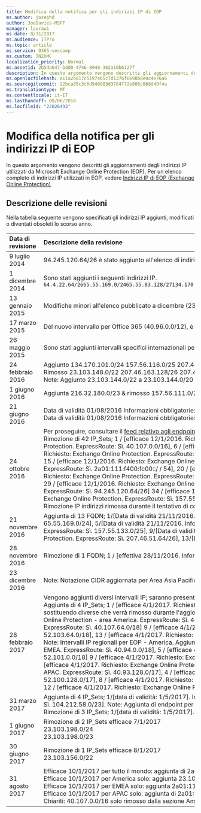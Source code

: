 ```yaml
---
title: Modifica della notifica per gli indirizzi IP di EOP
ms.author: josephd
author: JoeDavies-MSFT
manager: laurawi
ms.date: 8/31/2017
ms.audience: ITPro
ms.topic: article
ms.service: O365-seccomp
ms.custom: TN2DMC
localization_priority: Normal
ms.assetid: 2b5da647-bdd0-4746-8948-362a10b6127f
description: In questo argomento vengono descritti gli aggiornamenti degli indirizzi IP utilizzati da Microsoft Exchange Online Protection (EOP). Per un elenco completo di indirizzi IP utilizzati in EOP, vedere Indirizzi IP di EOP (Exchange Online Protection).
ms.openlocfilehash: a11a2b817c5197465c7d1376f6698b8e0c4e76a6
ms.sourcegitcommit: 22bca85c3c6d946083d3784f72e886c068d49f4a
ms.translationtype: MT
ms.contentlocale: it-IT
ms.lasthandoff: 08/06/2018
ms.locfileid: "22026493"
---
```

# <a name="change-notification-for-eop-ip-addresses"></a>Modifica della notifica per gli indirizzi IP di EOP

In questo argomento vengono descritti gli aggiornamenti degli indirizzi IP utilizzati da Microsoft Exchange Online Protection (EOP). Per un elenco completo di indirizzi IP utilizzati in EOP, vedere [Indirizzi IP di EOP (Exchange Online Protection)](exchange-online-protection-ip-addresses.md).
  
## <a name="description-of-revisions"></a>Descrizione delle revisioni

Nella tabella seguente vengono specificati gli indirizzi IP aggiunti, modificati o diventati obsoleti lo scorso anno.
  
|**Data di revisione**|**Descrizione della revisione**|
|:-----|:-----|
|9 luglio 2014  <br/> | 94.245.120.64/26 è stato aggiunto all'elenco di indirizzi IP.  <br/> |
|1 dicembre 2014  <br/> |Sono stati aggiunti i seguenti indirizzi IP.  <br/> ```64.4.22.64/2665.55.169.0/2465.55.83.128/27134.170.132.0/24134.170.140.0/24134.170.171.0/24157.55.133.160/27157.55.158.0/23157.55.234.0/24157.55.206.0/23157.56.73.0/24157.56.87.192/26157.56.108.0/24157.56.110.0/24157.56.111.0/24157.56.112.0/24157.56.206.0/24157.56.208.0/22207.46.100.0/24207.46.101.128/26``````23.103.132.0/2323.103.134.0/2323.130.156.0/2223.103.144.0/19104.47.0.0/1723.103.198.0/2323.103.200.0/2123.103.191.0/242a01:111:f400:fc00::/54```|
|13 gennaio 2015  <br/> | Modifiche minori all'elenco pubblicato a dicembre (23.103.132.0/23 -\> modificato in 23.103.132.0/22, 23.103.134.0/23 -\> rimosso (incluso in altri intervalli), 23.103.144.0/19 -\> modificato in 23.103.144.0/22, 23.130.156.0/22 -\> modificato in 23.103.136.0/21).  <br/> |
|17 marzo 2015  <br/> |Del nuovo intervallo per Office 365 (40.96.0.0/12), è stato assegnato un intervallo a Exchange Online Protection. Exchange Online Protection attenderà 30+ giorni prima di distribuire la capacità per i seguenti endpoint. 40.107.0.0/16    <br/> |
|26 maggio 2015  <br/> |Sono stati aggiunti intervalli specifici internazionali per maggiore chiarezza.  <br/> |
|24 febbraio 2016  <br/> |Aggiunto 134.170.101.0/24 157.56.116.0/25 207.46.108.0/25 157.56.110.0/23 157.56.120.0/25 157.55.234.0/24. Note: All'elenco di indirizzi IP EOP completo.  <br/> Rimosso 23.103.148.0/22 207.46.163.128/26 207.46.163.192/27 207.46.163.224/27 23.103.145.128/27 23.103.145.192/27 213.199.154.0/26 213.199.154.64/26 213.199.154.128/27 207.46.51.64/27 207.46.51.96/27 134.170.132.0/24 Note: Dagli elenchi per area geografica, si tratta di duplicati o di elementi non più in uso.  <br/> Note: Aggiunto 23.103.144.0/22 a 23.103.144.0/20 &amp; Aggiunto 157.55.133.160/27 a 157.55.133.0/25.  <br/> |
|1 giugno 2016  <br/> |Aggiunta 216.32.180.0/23 &amp; rimosso 157.56.111.0/24  <br/> |
|21 giugno 2016  <br/> |Data di validità 01/08/2016 Informazioni obbligatorie: Skype for Business Online. ExpressRoute: Sì. 216.32.180.0/24  <br/> Data di validità 01/08/2016 Informazioni obbligatorie: Exchange Online Protection. ExpressRoute: Sì. 216.32.181.0/24  <br/> |
|24 ottobre 2016  <br/> |Per proseguire, consultare il [feed relativo agli endpoint di Office 365](https://go.microsoft.com/fwlink/p/?linkid=236301) per tenere traccia delle modifiche.  <br/> Rimozione di 42 IP_Sets; 1 / [efficace 12/1/2016. Richiesto: Exchange Online Protection. ExpressRoute: Sì. 23.103.144.0/20], 2 / [efficace 12/1/2016. Richiesto: Exchange Online Protection. ExpressRoute: Sì. 23.103.198.0/23], 3 / [efficace 12/1/2016. Richiesto: Exchange Online Protection. ExpressRoute: Sì. 23.103.200.0/21], 4 / [efficace 12/1/2016. Richiesto: Exchange Online Protection. ExpressRoute: Sì. 40.92.0.0/14], 5 / [efficace 12/1/2016. Richiesto: Exchange Online Protection. ExpressRoute: Sì. 40.107.0.0/16], 6 / [efficace 12/1/2016. Richiesto: Exchange Online Protection. ExpressRoute: Sì. 65.55.169.0/24], 7 / [efficace 12/1/2016. Richiesto: Exchange Online Protection. ExpressRoute: Sì. 134.170.101.0/24], 8 / [efficace 12/1/2016. Richiesto: Exchange Online Protection. ExpressRoute: Sì. 134.170.140.0/24] 9 / [efficace 12/1/2016. Richiesto: Exchange Online Protection. ExpressRoute: Sì. 134.170.171.0/24], 10 / [efficace 12/1/2016. Richiesto: Exchange Online Protection. ExpressRoute: Sì. 157.55.133.0/25], 11 / [efficace 12/1/2016. Richiesto: Exchange Online Protection. ExpressRoute: Sì. 157.56.87.192/26], 12 / [efficace 12/1/2016. Richiesto: Exchange Online Protection. ExpressRoute: Sì. 157.56.110.0/23], 13 / [efficace 12/1/2016. Richiesto: Exchange Online Protection. ExpressRoute: Sì. 157.56.112.0/24] 14 / [efficace 12/1/2016. Richiesto: Exchange Online Protection. ExpressRoute: Sì. 157.56.116.0/25], 15 / [efficace 12/1/2016. Richiesto: Exchange Online Protection. ExpressRoute: Sì. 157.56.120.0/25], 16 / [efficace 12/1/2016. Richiesto: Exchange Online Protection. ExpressRoute: Sì. 207.46.51.64/26], 17 / [efficace 12/1/2016. Richiesto: Exchange Online Protection. ExpressRoute: Sì. 207.46.100.0/24] 18 / [efficace 12/1/2016. Richiesto: Exchange Online Protection. ExpressRoute: Sì. 207.46.108.0/25] 19 / [efficace 12/1/2016. Richiesto: Exchange Online Protection. ExpressRoute: Sì. 2a01:111:f400:fc00::/ / 54], 20 / [efficace 12/1/2016. Richiesto: Exchange Online Protection. ExpressRoute: Sì. 23.103.148.0/22] 21 / [efficace 12/1/2016. Richiesto: Exchange Online Protection. ExpressRoute: Sì. 23.103.191.0/24] 22 / [efficace 12/1/2016. Richiesto: Exchange Online Protection. ExpressRoute: Sì. 64.4.22.64/26], 23 / [efficace 12/1/2016. Richiesto: Exchange Online Protection. ExpressRoute: Sì. 65.55.169.0/24], 24 / [efficace 12/1/2016. Richiesto: Exchange Online Protection. ExpressRoute: Sì. 157.55.133.0/25] 25 / [efficace 12/1/2016. Richiesto: Exchange Online Protection. ExpressRoute: Sì. 157.55.158.0/23] 26 / [efficace 12/1/2016. Richiesto: Exchange Online Protection. ExpressRoute: Sì. 157.56.87.192/26], 27 / [efficace 12/1/2016. Richiesto: Exchange Online Protection. ExpressRoute: Sì. 157.56.110.0/23], 28 / [efficace 12/1/2016. Richiesto: Exchange Online Protection. ExpressRoute: Sì. 207.46.100.0/24] 29 / [efficace 12/1/2016. Richiesto: Exchange Online Protection. ExpressRoute: Sì. 207.46.101.128/26], 30 / [efficace 12/1/2016. Richiesto: Exchange Online Protection. ExpressRoute: Sì. 207.46.108.0/25] 31 / [efficace 12/1/2016. Richiesto: Exchange Online Protection. ExpressRoute: Sì. 216.32.181.0/24], 32 / [efficace 12/1/2016. Richiesto: Exchange Online Protection. ExpressRoute: Sì. 23.103.144.0/22] 33 / [efficace 12/1/2016. Richiesto: Exchange Online Protection. ExpressRoute: Sì. 94.245.120.64/26] 34 / [efficace 12/1/2016. Richiesto: Exchange Online Protection. ExpressRoute: Sì. 104.47.0.0/19] 35 / [efficace 12/1/2016. Richiesto: Exchange Online Protection. ExpressRoute: Sì. 157.56.112.0/24] 36 / [efficace 12/1/2016. Richiesto: Exchange Online Protection. ExpressRoute: Sì. 157.56.116.0/25] 37 / [efficace 12/1/2016. Richiesto: Exchange Online Protection. ExpressRoute: Sì. 157.56.120.0/25] 38 / [efficace 12/1/2016. Richiesto: Exchange Online Protection. ExpressRoute: Sì. 157.55.234.0/24] 39 / [efficace 12/1/2016. Richiesto: Exchange Online Protection. ExpressRoute: Sì. 23.103.152.0/22] 40 / [efficace 12/1/2016. Richiesto: Exchange Online Protection. ExpressRoute: Sì. 23.103.155.0/27] 41 / [efficace 12/1/2016. Richiesto: Exchange Online Protection. ExpressRoute: Sì. 23.103.155.64/27] 42 / [efficace 12/1/2016. Richiesto: Exchange Online Protection. ExpressRoute: Sì. 104.47.64.0/19]. Note: Rimozione IP indirizzi rimossa durante il tentativo di consolidamento.<br/> |
|21 novembre 2016  <br/> |Aggiunta di 13 FQDN; 1/[Data di validità 21/11/2016. Informazioni obbligatorie: Exchange Online Protection. ExpressRoute: Sì. 40.82.0.0/14], 2/[Data di validità 21/11/2016. Informazioni obbligatorie: Exchange Online Protection. ExpressRoute: Sì. 40.92.0.0/14], 3/[Data di validità 21/11/2016. Informazioni obbligatorie: Exchange Online Protection. ExpressRoute: Sì. 40.107.0.0/16], 4/[Data di validità 21/11/2016. Informazioni obbligatorie: Exchange Online Protection. ExpressRoute: Sì. 65.55.169.0/24], 5/[Data di validità 21/11/2016. Informazioni obbligatorie: Exchange Online Protection. ExpressRoute: Sì. 94.245.120.64/26], 6/[Data di validità 21/11/2016. Informazioni obbligatorie: Exchange Online Protection. ExpressRoute: Sì. 134.170.132.0/24], 7/[Data di validità 21/11/2016. Informazioni obbligatorie: Exchange Online Protection. ExpressRoute: Sì. 134.170.140.0/24], 8/[Data di validità 21/11/2016. Informazioni obbligatorie: Exchange Online Protection. ExpressRoute: Sì. 157.55.133.0/25], 9/[Data di validità 21/11/2016. Informazioni obbligatorie: Exchange Online Protection. ExpressRoute: Sì. 157.55.234.0/24], 10/[Data di validità 21/11/2016. Informazioni obbligatorie: Exchange Online Protection. ExpressRoute: Sì. 157.56.110.0/23], 11/[Data di validità 21/11/2016. Informazioni obbligatorie: Exchange Online Protection. ExpressRoute: Sì. 157.56.112.0/24], 12/[Data di validità 21/11/2016. Informazioni obbligatorie: Exchange Online Protection. ExpressRoute: Sì. 207.46.51.64/26], 13/[Data di validità 21/11/2016. Informazioni obbligatorie: Exchange Online Protection. ExpressRoute: Sì. 207.46.100.0/24]. Note: Aggiunta di vari intervalli IP che erano stati rimossi in modo anomalo.  <br/> |
|28 novembre 2016  <br/> |Rimozione di 1 FQDN; 1 / [effettiva 28/11/2016. Informazioni obbligatorie: Exchange Online Protection. ExpressRoute: Sì. 40.82.0.0/14]. Note: Rimozione di intervallo erroneamente aggiunto.  <br/> |
|23 dicembre 2016  <br/> |Note: Notazione CIDR aggiornata per Area Asia Pacifico (APAC) e Americhe, da 52.100.2.0/15 a 52.100.0.0/15 e da 52.100.1.0/16 a 52.100.0.0/16.  <br/> |
|28 febbraio 2017  <br/> |Vengono aggiunti diversi intervalli IP; saranno presenti delle sovrapposizioni negli intervalli: ciò consente di garantire che i nuovi intervalli vengano segnalati su ExpressRoute prima della rimozione di un intervallo più o meno ampio precedentemente sostituito dalle aggiunte di questo mese.  <br/> Aggiunta di 4 IP_Sets; 1 / [efficace 4/1/2017. Richiesto: Exchange Online Protection. ExpressRoute: Sì. 23.103.144.0/20], 2 / [efficace 4/1/2017. Richiesto: Exchange Online Protection. ExpressRoute: Sì. 40.107.0.0/17], 3 / [efficace 4/1/2017. Richiesto: Exchange Online Protection. ExpressRoute: Sì. 40.107.128.0/18], 4 / [efficace 4/1/2017. Richiesto: Exchange Online Protection. ExpressRoute: Sì. 52.100.0.0/14]. Note: Aggiornamento IP intervalli per EOP - questi intervalli siano sostituendo diverse che verrà rimosso durante l'aggiornamento di marzo. Aggiunta di 16 IP_Sets; 1 / [efficace 4/1/2017. Richiesto: Exchange Online Protection - area America. ExpressRoute: Sì. 23.103.148.0/22], 2 / [efficace 4/1/2017. Richiesto: Exchange Online Protection - area America. ExpressRoute: Sì. 23.103.200.0/22], 3 / [efficace 4/1/2017. Richiesto: Exchange Online Protection - area America. ExpressRoute: Sì. 23.103.212.0/22], 4 / [efficace 4/1/2017. Richiesto: Exchange Online Protection - area America. ExpressRoute: Sì. 40.92.64.0/18], 5 / [efficace 4/1/2017. Richiesto: Exchange Online Protection - area America. ExpressRoute: Sì. 40.93.64.0/18], 6 / [efficace 4/1/2017. Richiesto: Exchange Online Protection - area America. ExpressRoute: Sì. 40.94.64.0/18], 7 / [efficace 4/1/2017. Richiesto: Exchange Online Protection - area America. ExpressRoute: Sì. 40.95.64.0/18], 8 / [efficace 4/1/2017. Richiesto: Exchange Online Protection - area America. ExpressRoute: Sì. 40.107.64.0/18] 9 / [efficace 4/1/2017. Richiesto: Exchange Online Protection - area America. ExpressRoute: Sì. 52.100.64.0/18], 10 / [efficace 4/1/2017. Richiesto: Exchange Online Protection - area America. ExpressRoute: Sì. 52.101.64.0/18], 11 / [efficace 4/1/2017. Richiesto: Exchange Online Protection - area America. ExpressRoute: Sì. 52.102.64.0/18], 12 / [efficace 4/1/2017. Richiesto: Exchange Online Protection - area America. ExpressRoute: Sì. 52.103.64.0/18], 13 / [efficace 4/1/2017. Richiesto: Exchange Online Protection - area America. ExpressRoute: Sì. 65.55.169.0/24] 14 / [efficace 4/1/2017. Richiesto: Exchange Online Protection - area America. ExpressRoute: Sì. 104.47.32.0/19], 15 / [efficace 4/1/2017. Richiesto: Exchange Online Protection - area America. ExpressRoute: Sì. 157.56.110.0/23], 16 / [efficace 4/1/2017. Richiesto: Exchange Online Protection - area America. ExpressRoute: Sì. 207.46.100.0/24]. Note: Intervalli IP regionali per EOP - America. Aggiunta di 13 IP_Sets; 1 / [efficace 4/1/2017. Richiesto: Exchange Online Protection - regione EMEA. ExpressRoute: Sì. 23.103.144.0/22], 2 / [efficace 4/1/2017. Richiesto: Exchange Online Protection - regione EMEA. ExpressRoute: Sì. 40.92.0.0/18], 3 / [efficace 4/1/2017. Richiesto: Exchange Online Protection - regione EMEA. ExpressRoute: Sì. 40.93.0.0/18], 4 / [efficace 4/1/2017. Richiesto: Exchange Online Protection - regione EMEA. ExpressRoute: Sì. 40.94.0.0/18], 5 / [efficace 4/1/2017. Richiesto: Exchange Online Protection - regione EMEA. ExpressRoute: Sì. 40.95.0.0/18], 6 / [efficace 4/1/2017. Richiesto: Exchange Online Protection - regione EMEA. ExpressRoute: Sì. 40.107.0.0/18], 7 / [efficace 4/1/2017. Richiesto: Exchange Online Protection - regione EMEA. ExpressRoute: Sì. 52.100.0.0/18], 8 / [efficace 4/1/2017. Richiesto: Exchange Online Protection - regione EMEA. ExpressRoute: Sì. 52.101.0.0/18] 9 / [efficace 4/1/2017. Richiesto: Exchange Online Protection - regione EMEA. ExpressRoute: Sì. 52.102.0.0/18], 10 / [efficace 4/1/2017. Richiesto: Exchange Online Protection - regione EMEA. ExpressRoute: Sì. 52.103.0.0/18], 11 / [efficace 4/1/2017. Richiesto: Exchange Online Protection - regione EMEA. ExpressRoute: Sì. 104.47.0.0/19], 12 / [efficace 4/1/2017. Richiesto: Exchange Online Protection - regione EMEA. ExpressRoute: Sì. 157.55.234.0/24], 13 / [efficace 4/1/2017. Richiesto: Exchange Online Protection - regione EMEA. ExpressRoute: Sì. 157.56.112.0/24]. Note: Intervalli IP regionali per EOP - EMEA. Aggiunta di 13 IP_Sets; 1 / [efficace 4/1/2017. Richiesto: Exchange Online Protection - regione APAC. ExpressRoute: Sì. 23.103.152.0/22], 2 / [efficace 4/1/2017. Richiesto: Exchange Online Protection - regione APAC. ExpressRoute: Sì. 40.92.128.0/17], 3 / [efficace 4/1/2017. Richiesto: Exchange Online Protection - regione APAC. ExpressRoute: Sì. 40.93.128.0/17], 4 / [efficace 4/1/2017. Richiesto: Exchange Online Protection - regione APAC. ExpressRoute: Sì. 40.94.128.0/17], 5 / [efficace 4/1/2017. Richiesto: Exchange Online Protection - regione APAC. ExpressRoute: Sì. 40.95.128.0/17], 6 / [efficace 4/1/2017. Richiesto: Exchange Online Protection - regione APAC. ExpressRoute: Sì. 40.107.128.0/18], 7 / [efficace 4/1/2017. Richiesto: Exchange Online Protection - regione APAC. ExpressRoute: Sì. 52.100.128.0/17], 8 / [efficace 4/1/2017. Richiesto: Exchange Online Protection - regione APAC. ExpressRoute: Sì. 52.101.128.0/17] 9 / [efficace 4/1/2017. Richiesto: Exchange Online Protection - regione APAC. ExpressRoute: Sì. 52.102.128.0/17], 10 / [efficace 4/1/2017. Richiesto: Exchange Online Protection - regione APAC. ExpressRoute: Sì. 52.103.128.0/17], 11 / [efficace 4/1/2017. Richiesto: Exchange Online Protection - regione APAC. ExpressRoute: Sì. 134.170.132.0/24], 12 / [efficace 4/1/2017. Richiesto: Exchange Online Protection - regione APAC. ExpressRoute: Sì. 134.170.140.0/24], 13 / [efficace 4/1/2017. Richiesto: Exchange Online Protection - regione APAC. ExpressRoute: Sì. 207.46.51.64/26]. Note: Intervalli IP regionali per EOP - APAC.  <br/> |
|31 marzo 2017  <br/> |Aggiunta di 4 IP_Sets; 1/[data di validità: 1/5/2017]. Informazioni obbligatorie: Exchange Online Protection. ExpressRoute: Sì. 23.103.191.0/24], 2/[data di validità: 1/5/2017. Informazioni obbligatorie: Exchange Online Protection. ExpressRoute: Sì. 23.103.198.0/23], 3/[data di validità 1/5/2017]. Informazioni obbligatorie: Exchange Online Protection. ExpressRoute: Sì. 23.103.199.0/24], 4/[data di validità 1/5/2017]. Informazioni obbligatorie: Exchange Online Protection. ExpressRoute: Sì. 104.212.58.0/23]. Note: Aggiunta di endpoint per Exchange Online Protection.  <br/> Rimozione di 3 IP_Sets; 1/[data di validità: 1/5/2017]. Informazioni obbligatorie: Exchange Online Protection. ExpressRoute: Sì. 40.107.0.0/16], 2/[data di validità: 1/5/2017]. Informazioni obbligatorie: Exchange Online Protection. ExpressRoute: Sì. 157.55.133.0/25], 3/[data di validità: 1/5/2017. Informazioni obbligatorie: Exchange Online Protection. ExpressRoute: Sì. 104.47.0.0/17]. Note: Rimozione di endpoint per Exchange Online Protection.  <br/> |
|1 giugno 2017  <br/> |Rimozione di 2 IP_Sets efficace 7/1/2017  <br/> 23.103.198.0/24  <br/> 23.103.198.0/23  <br/> |
|30 giugno 2017  <br/> |Rimozione di 1 IP_Sets efficace 8/1/2017  <br/> 23.103.156.0/22  <br/> |
|31 agosto 2017  <br/> |Efficace 10/1/2017 per tutto il mondo: aggiunta di 2a01:111:f400:fc00::/ / 54 e rimozione 104.212.58.0/23, 23.103.191.0/24.  <br/> Efficace 10/1/2017 per America solo: aggiunta 23.103.132.0/22, 23.103.136.0/21, 23.103.152.0/21, 2a01:111:f400:7 c 00::/ / 54 e rimozione d 2a01:111:f400:7 00::/ / 57, 2a01:111:f400:7e40::/ / 58.  <br/> Efficace 10/1/2017 per EMEA solo: aggiunta 2a01:111:f400:7e00::/ / 56, 2a01:111:f400:fe00::/ / 56 e rimozione 2a01:111:f400:7e00::/ / 58.  <br/> Efficace 10/1/2017 per APAC solo: aggiunta di 2a01:111:f400:7 c 00::/ / 54 e rimozione 2a01:111:f400:7e80::/ / 57.  <br/> Chiariti: 40.107.0.0/16 solo rimosso dalla sezione America e sostituita dal 104.47.32.0/19. 40.107.0.0/16 rimane sul posto nell'elenco principale. 23.103.198.0/23 rimane sul posto per ss.  <br/> |
   

